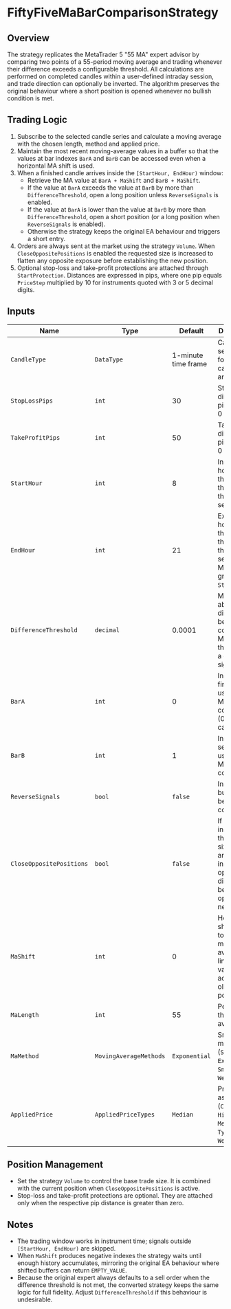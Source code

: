 # FiftyFiveMaBarComparisonStrategy

## Overview
The strategy replicates the MetaTrader 5 "55 MA" expert advisor by comparing two points of a 55-period moving average and trading whenever their difference exceeds a configurable threshold. All calculations are performed on completed candles within a user-defined intraday session, and trade direction can optionally be inverted. The algorithm preserves the original behaviour where a short position is opened whenever no bullish condition is met.

## Trading Logic
1. Subscribe to the selected candle series and calculate a moving average with the chosen length, method and applied price.
2. Maintain the most recent moving-average values in a buffer so that the values at bar indexes `BarA` and `BarB` can be accessed even when a horizontal MA shift is used.
3. When a finished candle arrives inside the `[StartHour, EndHour)` window:
   - Retrieve the MA value at `BarA + MaShift` and `BarB + MaShift`.
   - If the value at `BarA` exceeds the value at `BarB` by more than `DifferenceThreshold`, open a long position unless `ReverseSignals` is enabled.
   - If the value at `BarA` is lower than the value at `BarB` by more than `DifferenceThreshold`, open a short position (or a long position when `ReverseSignals` is enabled).
   - Otherwise the strategy keeps the original EA behaviour and triggers a short entry.
4. Orders are always sent at the market using the strategy `Volume`. When `CloseOppositePositions` is enabled the requested size is increased to flatten any opposite exposure before establishing the new position.
5. Optional stop-loss and take-profit protections are attached through `StartProtection`. Distances are expressed in pips, where one pip equals `PriceStep` multiplied by 10 for instruments quoted with 3 or 5 decimal digits.

## Inputs
| Name | Type | Default | Description |
| --- | --- | --- | --- |
| `CandleType` | `DataType` | 1-minute time frame | Candle series used for calculations and signals. |
| `StopLossPips` | `int` | 30 | Stop-loss distance in pips. Set to 0 to disable. |
| `TakeProfitPips` | `int` | 50 | Take-profit distance in pips. Set to 0 to disable. |
| `StartHour` | `int` | 8 | Inclusive hour (0-23) that marks the start of the trading session. |
| `EndHour` | `int` | 21 | Exclusive hour (0-23) that marks the end of the trading session. Must be greater than `StartHour`. |
| `DifferenceThreshold` | `decimal` | 0.0001 | Minimal absolute difference between the compared MA values that triggers a directional signal. |
| `BarA` | `int` | 0 | Index of the first bar used for the MA comparison (0 = current candle). |
| `BarB` | `int` | 1 | Index of the second bar used for the MA comparison. |
| `ReverseSignals` | `bool` | `false` | Inverts the bullish and bearish conditions. |
| `CloseOppositePositions` | `bool` | `false` | If enabled, increases the order size to close any position in the opposite direction before opening the new trade. |
| `MaShift` | `int` | 0 | Horizontal shift applied to the moving average line. Positive values access older MA points. |
| `MaLength` | `int` | 55 | Period of the moving average. |
| `MaMethod` | `MovingAverageMethods` | `Exponential` | Smoothing method (`Simple`, `Exponential`, `Smoothed`, `Weighted`). |
| `AppliedPrice` | `AppliedPriceTypes` | `Median` | Price used as MA input (`Close`, `Open`, `High`, `Low`, `Median`, `Typical`, `Weighted`). |

## Position Management
- Set the strategy `Volume` to control the base trade size. It is combined with the current position when `CloseOppositePositions` is active.
- Stop-loss and take-profit protections are optional. They are attached only when the respective pip distance is greater than zero.

## Notes
- The trading window works in instrument time; signals outside `[StartHour, EndHour)` are skipped.
- When `MaShift` produces negative indexes the strategy waits until enough history accumulates, mirroring the original EA behaviour where shifted buffers can return `EMPTY_VALUE`.
- Because the original expert always defaults to a sell order when the difference threshold is not met, the converted strategy keeps the same logic for full fidelity. Adjust `DifferenceThreshold` if this behaviour is undesirable.
